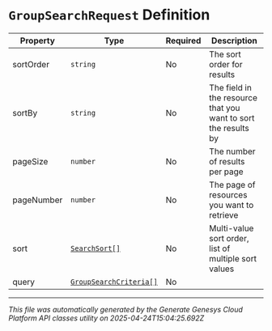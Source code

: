 # `GroupSearchRequest` Definition

| Property | Type | Required | Description |
|----------|------|----------|-------------|
| sortOrder | `string` | No | The sort order for results |
| sortBy | `string` | No | The field in the resource that you want to sort the results by |
| pageSize | `number` | No | The number of results per page |
| pageNumber | `number` | No | The page of resources you want to retrieve |
| sort | [`SearchSort[]`](searchsort-definition.md) | No | Multi-value sort order, list of multiple sort values |
| query | [`GroupSearchCriteria[]`](groupsearchcriteria-definition.md) | No |  |

---

*This file was automatically generated by the Generate Genesys Cloud Platform API classes utility on 2025-04-24T15:04:25.692Z*